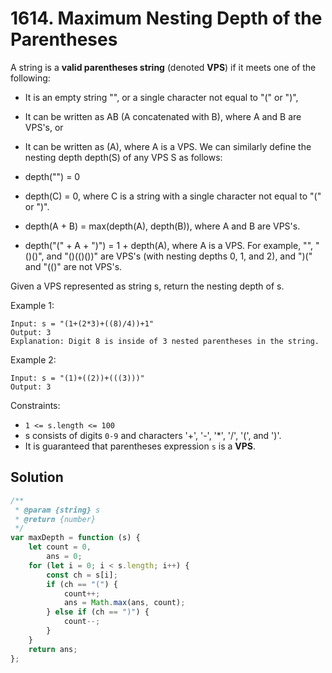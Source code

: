 # 1614. Maximum Nesting Depth of the Parentheses

A string is a **valid parentheses string** (denoted **VPS**) if it meets one of the following:

-   It is an empty string "", or a single character not equal to "(" or ")",
-   It can be written as AB (A concatenated with B), where A and B are VPS's, or
-   It can be written as (A), where A is a VPS.
    We can similarly define the nesting depth depth(S) of any VPS S as follows:

-   depth("") = 0
-   depth(C) = 0, where C is a string with a single character not equal to "(" or ")".
-   depth(A + B) = max(depth(A), depth(B)), where A and B are VPS's.
-   depth("(" + A + ")") = 1 + depth(A), where A is a VPS.
    For example, "", "()()", and "()(()())" are VPS's (with nesting depths 0, 1, and 2), and ")(" and "(()" are not VPS's.

Given a VPS represented as string s, return the nesting depth of s.

Example 1:

```
Input: s = "(1+(2*3)+((8)/4))+1"
Output: 3
Explanation: Digit 8 is inside of 3 nested parentheses in the string.
```

Example 2:

```
Input: s = "(1)+((2))+(((3)))"
Output: 3
```

Constraints:

-   `1 <= s.length <= 100`
-   s consists of digits `0-9` and characters '+', '-', '\*', '/', '(', and ')'.
-   It is guaranteed that parentheses expression `s` is a **VPS**.

## Solution

```javascript
/**
 * @param {string} s
 * @return {number}
 */
var maxDepth = function (s) {
    let count = 0,
        ans = 0;
    for (let i = 0; i < s.length; i++) {
        const ch = s[i];
        if (ch == "(") {
            count++;
            ans = Math.max(ans, count);
        } else if (ch == ")") {
            count--;
        }
    }
    return ans;
};
```
